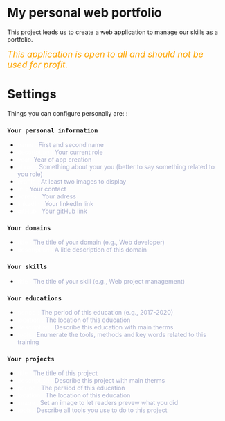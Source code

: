 # My personal web portfolio
This project leads us to create a web application to manage our skills as a portfolio.

<span style = "color: orange; font-style : italic; font-size : 20px">This application is open to all and should not be used for profit.</span>

# Settings
Things you can configure personally are: :


### `Your personal information`
<ul>
 <li><span style = "color : white">name :</span> <span style = "color : #a7adcc"> First and second name</span></li>
 <li><span style = "color : white">description :</span> <span style = "color : #a7adcc">Your current role </span></li>
 <li><span style = "color : white">year:</span> <span style = "color : #a7adcc">Year of app creation </span></li>
 <li><span style = "color : white">about :</span> <span style = "color : #a7adcc">Something about your you (better to say something related to you role) </span></li>
 <li><span style = "color : white">profile :</span> <span style = "color : #a7adcc">At least two images to display </span></li>
 <li><span style = "color : white">tel :</span> <span style = "color : #a7adcc">Your contact </span></li>
 <li><span style = "color : white">adress :</span> <span style = "color : #a7adcc">Your adress </span></li>
 <li><span style = "color : white">linkedIn :</span> <span style = "color : #a7adcc">Your linkedIn link </span></li>
 <li><span style = "color : white">gitHub :</span> <span style = "color : #a7adcc">Your gitHub link </span></li>
</ul>

### `Your domains`
<ul>
 <li><span style = "color : white">title :</span> <span style = "color : #a7adcc">The title of your domain (e.g., Web developer)</span></li>
 <li><span style = "color : white">description :</span> <span style = "color : #a7adcc">A litle description of this domain</span></li>
</ul>

### `Your skills`
<ul>
 <li><span style = "color : white">title :</span> <span style = "color : #a7adcc">The title of your skill (e.g., Web project management)</span></li>
</ul>

### `Your educations`
<ul>
 <li><span style = "color : white">period :</span> <span style = "color : #a7adcc">The period of this education (e.g., 2017-2020)</span></li>
 <li><span style = "color : white">location :</span> <span style = "color : #a7adcc">The location of this education</span></li>
 <li><span style = "color : white">description :</span> <span style = "color : #a7adcc">Describe this education with main therms</span></li>
 <li><span style = "color : white">tools :</span> <span style = "color : #a7adcc">Enumerate the tools, methods and key words related to this training</span></li>
</ul>

### `Your projects`
<ul>
 <li><span style = "color : white">title :</span> <span style = "color : #a7adcc">The title of this project</span></li>
 <li><span style = "color : white">description :</span> <span style = "color : #a7adcc">Describe this project with main therms</span></li>
 <li><span style = "color : white">period :</span> <span style = "color : #a7adcc">The persiod of this education</span></li>
 <li><span style = "color : white">location :</span> <span style = "color : #a7adcc">The location of this education</span></li>
 <li><span style = "color : white">image :</span> <span style = "color : #a7adcc">Set an image to let readers prevew what you did</span></li>
 <li><span style = "color : white">tools :</span> <span style = "color : #a7adcc">Describe all tools you use to do to this project </span></li>
</ul>
